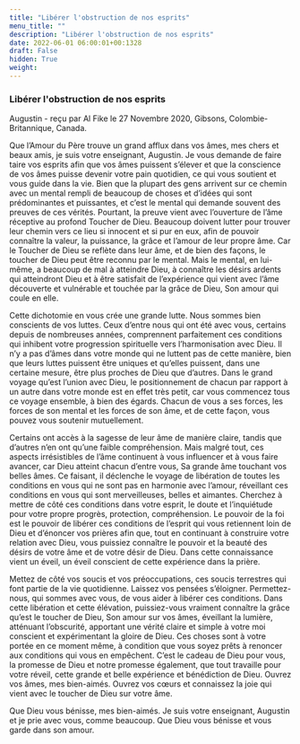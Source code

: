 ```yaml
---
title: "Libérer l'obstruction de nos esprits"
menu_title: ""
description: "Libérer l'obstruction de nos esprits"
date: 2022-06-01 06:00:01+00:1328
draft: False
hidden: True
weight:
---
```

### Libérer l'obstruction de nos esprits

Augustin - reçu par Al Fike le 27 Novembre 2020, Gibsons, Colombie-Britannique, Canada.

Que l’Amour du Père trouve un grand afflux dans vos âmes, mes chers et beaux amis, je suis votre enseignant, Augustin. Je vous demande de faire taire vos esprits afin que vos âmes puissent s’élever et que la conscience de vos âmes puisse devenir votre pain quotidien, ce qui vous soutient et vous guide dans la vie. Bien que la plupart des gens arrivent sur ce chemin avec un mental rempli de beaucoup de choses et d’idées qui sont prédominantes et puissantes, et c’est le mental qui demande souvent des preuves de ces vérités. Pourtant, la preuve vient avec l’ouverture de l’âme réceptive au profond Toucher de Dieu. Beaucoup doivent lutter pour trouver leur chemin vers ce lieu si innocent et si pur en eux, afin de pouvoir connaître la valeur, la puissance, la grâce et l’amour de leur propre âme. Car le Toucher de Dieu se reflète dans leur âme, et de bien des façons, le toucher de Dieu peut être reconnu par le mental. Mais le mental, en lui-même, a beaucoup de mal à atteindre Dieu, à connaître les désirs ardents qui atteindront Dieu et à être satisfait de l’expérience qui vient avec l’âme découverte et vulnérable et touchée par la grâce de Dieu, Son amour qui coule en elle.

Cette dichotomie en vous crée une grande lutte. Nous sommes bien conscients de vos luttes. Ceux d’entre nous qui ont été avec vous, certains depuis de nombreuses années, comprennent parfaitement ces conditions qui inhibent votre progression spirituelle vers l’harmonisation avec Dieu. Il n’y a pas d’âmes dans votre monde qui ne luttent pas de cette manière, bien que leurs luttes puissent être uniques et qu’elles puissent, dans une certaine mesure, être plus proches de Dieu que d’autres. Dans le grand voyage qu’est l’union avec Dieu, le positionnement de chacun par rapport à un autre dans votre monde est en effet très petit, car vous commencez tous ce voyage ensemble, à bien des égards. Chacun de vous a ses forces, les forces de son mental et les forces de son âme, et de cette façon, vous pouvez vous soutenir mutuellement.

Certains ont accès à la sagesse de leur âme de manière claire, tandis que d’autres n’en ont qu’une faible compréhension. Mais malgré tout, ces aspects irrésistibles de l’âme continuent à vous influencer et à vous faire avancer, car Dieu atteint chacun d’entre vous, Sa grande âme touchant vos belles âmes. Ce faisant, il déclenche le voyage de libération de toutes les conditions en vous qui ne sont pas en harmonie avec l’amour, réveillant ces conditions en vous qui sont merveilleuses, belles et aimantes. Cherchez à mettre de côté ces conditions dans votre esprit, le doute et l’inquiétude pour votre propre progrès, protection, compréhension. Le pouvoir de la foi est le pouvoir de libérer ces conditions de l’esprit qui vous retiennent loin de Dieu et d’énoncer vos prières afin que, tout en continuant à construire votre relation avec Dieu, vous puissiez connaître le pouvoir et la beauté des désirs de votre âme et de votre désir de Dieu. Dans cette connaissance vient un éveil, un éveil conscient de cette expérience dans la prière.

Mettez de côté vos soucis et vos préoccupations, ces soucis terrestres qui font partie de la vie quotidienne. Laissez vos pensées s’éloigner. Permettez-nous, qui sommes avec vous, de vous aider à libérer ces conditions. Dans cette libération et cette élévation, puissiez-vous vraiment connaître la grâce qu’est le toucher de Dieu, Son amour sur vos âmes, éveillant la lumière, atténuant l’obscurité, apportant une vérité claire et simple à votre moi conscient et expérimentant la gloire de Dieu. Ces choses sont à votre portée en ce moment même, à condition que vous soyez prêts à renoncer aux conditions qui vous en empêchent. C’est le cadeau de Dieu pour vous, la promesse de Dieu et notre promesse également, que tout travaille pour votre réveil, cette grande et belle expérience et bénédiction de Dieu. Ouvrez vos âmes, mes bien-aimés. Ouvrez vos cœurs et connaissez la joie qui vient avec le toucher de Dieu sur votre âme.

Que Dieu vous bénisse, mes bien-aimés. Je suis votre enseignant, Augustin et je prie avec vous, comme beaucoup. Que Dieu vous bénisse et vous garde dans son amour.
